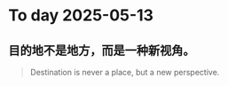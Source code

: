 
# To day 2025-05-13


## 目的地不是地方，而是一种新视角。
> Destination is never a place, but a new perspective.

    